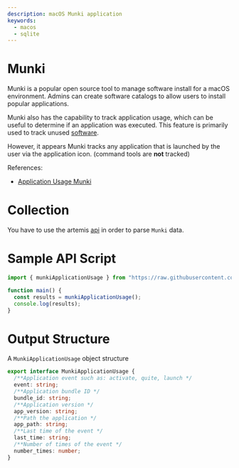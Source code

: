 ```yaml
---
description: macOS Munki application
keywords:
  - macos
  - sqlite
---
```


# Munki

Munki is a popular open source tool to manage software install for a macOS
environment. Admins can create software catalogs to allow users to install
popular applications.

Munki also has the capability to track application usage, which can be useful to
determine if an application was executed. This feature is primarily used to
track unused
[software](https://github.com/munki/munki/wiki/Removal-of-Unused-Software#how-it-works).

However, it appears Munki tracks any application that is launched by the user
via the application icon. (command tools are **not** tracked)

References:

- [Application Usage Munki](https://t-lark.github.io/posts/app-usage-data-munki-fleet-snowflake/)

# Collection

You have to use the artemis [api](../../API/overview.md) in order to parse
`Munki` data.

# Sample API Script

```typescript
import { munkiApplicationUsage } from "https://raw.githubusercontent.com/puffycid/artemis-api/master/mod.ts";

function main() {
  const results = munkiApplicationUsage();
  console.log(results);
}
```

# Output Structure

A `MunkiApplicationUsage` object structure

```typescript
export interface MunkiApplicationUsage {
  /**Application event such as: activate, quite, launch */
  event: string;
  /**Application bundle ID */
  bundle_id: string;
  /**Application version */
  app_version: string;
  /**Path the application */
  app_path: string;
  /**Last time of the event */
  last_time: string;
  /**Number of times of the event */
  number_times: number;
}
```
